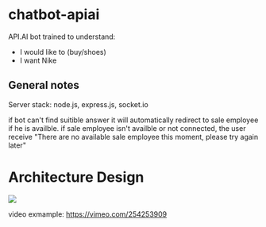 # chatbot-apiai

API.AI bot trained to understand:
* I would like to (buy/shoes)
* I want Nike

General notes
-------------

Server stack: node.js, express.js, socket.io

if bot can't find suitible answer it will automatically redirect to sale employee if he is availble.
if sale employee isn't availble or not connected, the user receive "There are no available sale employee this moment, please try again later"


# Architecture Design
![](https://i.imgur.com/lPYSK59.png)

video exmample: https://vimeo.com/254253909
